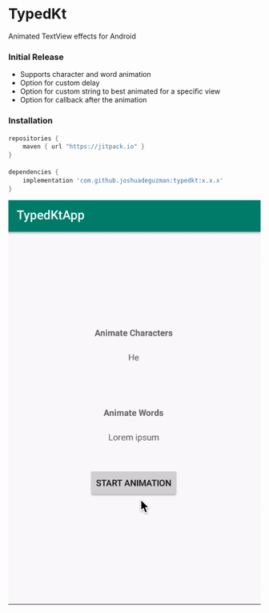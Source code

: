 # TypedKt
Animated TextView effects for Android

### Initial Release 
* Supports character and word animation
* Option for custom delay
* Option for custom string to best animated for a specific view
* Option for callback after the animation


### Installation
```gradle
repositories {
    maven { url "https://jitpack.io" }
}

dependencies {
    implementation 'com.github.joshuadeguzman:typedkt:x.x.x'
}
```

![Demo](https://raw.githubusercontent.com/joshuadeguzman/TypedKt/a59a7d1e08fd9e9884c1fd696b209780bab77a41/app/src/main/res/drawable/demo.gif)
